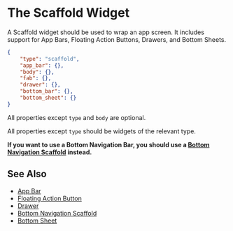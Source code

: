 # The Scaffold Widget

A Scaffold widget should be used to wrap an app screen. It includes support for App Bars, Floating Action Buttons, Drawers, and Bottom Sheets.

```json
{
    "type": "scaffold",
    "app_bar": {},
    "body": {},
    "fab": {},
    "drawer": {},
    "bottom_bar": {},
    "bottom_sheet": {}
}
```

All properties except `type` and `body` are optional.

All properties except `type` should be widgets of the relevant type.

**If you want to use a Bottom Navigation Bar, you should use a [Bottom Navigation Scaffold](bottom_nav.md) instead.**

## See Also

* [App Bar](app_bar.md)
* [Floating Action Button](fab.md)
* [Drawer](drawer.md)
* [Bottom Navigation Scaffold](bottom_nav.md)
* [Bottom Sheet](bottom_sheet.md)